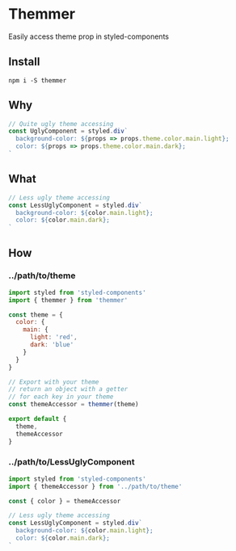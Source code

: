 # Themmer

Easily access theme prop in styled-components

## Install

`npm i -S themmer`

## Why

```javascript
// Quite ugly theme accessing
const UglyComponent = styled.div`
  background-color: ${props => props.theme.color.main.light};
  color: ${props => props.theme.color.main.dark};
`
```

## What

```javascript
// Less ugly theme accessing
const LessUglyComponent = styled.div`
  background-color: ${color.main.light};
  color: ${color.main.dark};
`
```

## How

### ../path/to/theme

```javascript
import styled from 'styled-components'
import { themmer } from 'themmer'

const theme = {
  color: {
    main: {
      light: 'red',
      dark: 'blue'
    }
  }
}

// Export with your theme
// return an object with a getter
// for each key in your theme
const themeAccessor = themmer(theme)

export default {
  theme,
  themeAccessor
}
```

### ../path/to/LessUglyComponent

```javascript
import styled from 'styled-components'
import { themeAccessor } from '../path/to/theme'

const { color } = themeAccessor

// Less ugly theme accessing
const LessUglyComponent = styled.div`
  background-color: ${color.main.light};
  color: ${color.main.dark};
`
```
